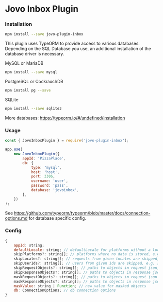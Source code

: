 # Jovo Inbox Plugin


### Installation


```sh
npm install --save jovo-plugin-inbox
```

This plugin uses TypeORM to provide access to various databases.
Depending on the SQL Database you use, an additional installation
of the database driver is necessary.


MySQL or MariaDB
```sh
npm install --save mysql
```

PostgreSQL or CockraochDB
```sh
npm install pg --save
```
SQLite
```sh
npm install --save sqlite3
```

More databases: https://typeorm.io/#/undefined/installation


### Usage

```javascript
const { JovoInboxPlugin } = require('jovo-plugin-inbox');

app.use(
    new JovoInboxPlugin({
        appId: 'PizzaPlace',
        db: {
			type: 'mysql',
			host: 'host',
			port: 3306,
			username: 'user',
			password: 'pass',
			database: 'jovoinbox',
		},         
    })
);
```

See https://github.com/typeorm/typeorm/blob/master/docs/connection-options.md for database specific config.

### Config

```javascript
{
    appId: string;
    defaultLocale: string; // defaultLocale for platforms without a locale in the request
    skipPlatforms?: string[]; // platforms where no data is stored, e.g. ['Alexa', 'GoogleAssistant']
    skipLocales?: string[]; // requests from given locales are skipped, e.g. ['de', 'en-US'],
    skipUserIds?: string[]; // users from given ids are skipped, e.g. ['jovo-debugger-user']
    skipRequestObjects?: string[]; // paths to objects in request json, e.g. ['context.System.apiAccessToken']
    skipResponseObjects?: string[]; // paths to objects in response json,
    maskRequestObjects?: string[]; // paths to objects in request json that are masked, e.g. sensitive data like access tokens
    maskResponseObjects?: string[]; // paths to objects in response json that are masked
    maskValue: string | Function; // new value for masked objects
    db: ConnectionOptions; // db connection options 
}


```

